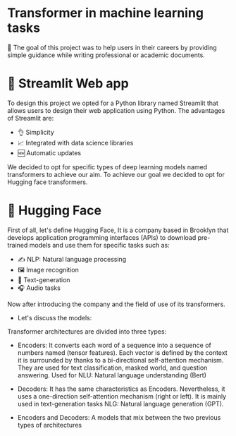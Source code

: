 # Transformer in machine learning tasks

🎯 The goal of this project was to help users in their careers by providing simple guidance while writing professional or academic documents.

# 🐍 Streamlit Web app

To design this project we opted for a Python library named Streamlit that allows users to design their web application using Python.
The advantages of Streamlit are:

* 👌 Simplicity
* 📈 Integrated with data science libraries
* 🆕 Automatic updates


We decided to opt for specific types of deep learning models named transformers to achieve our aim. 
To achieve our goal we decided to opt for Hugging face transformers.

# 🤗 Hugging Face
First of all, let's define Hugging Face, It is a company based in Brooklyn that develops application programming interfaces (APIs) to download pre-trained models and use them for specific tasks such as:

* ✍️ NLP: Natural language processing
* 🖼️ Image recognition
* 📝 Text-generation
* 🎧 Audio tasks

Now after introducing the company and the field of use of its transformers. 

* Let's discuss the models:

Transformer architectures  are divided into three types:

* Encoders: It converts each word of a sequence into a sequence of numbers named (tensor features). Each vector is defined by the context it is surrounded by thanks to a bi-directional self-attention mechanism.
  They are used for text classification, masked world, and question answering. Used for NLU: Natural language understanding (Bert)
  
* Decoders: It has the same characteristics as Encoders. Nevertheless, it uses a one-direction self-attention mechanism (right or left). It is mainly used in text-generation tasks NLG: Natural language generation (GPT).
  
* Encoders and Decoders: A models that mix between the two previous types of architectures


